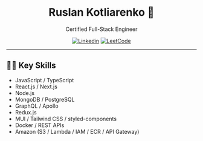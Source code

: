 <h1 align="center">Ruslan Kotliarenko 👋</h1>
<p align="center">Certified Full-Stack Engineer</p>

<div align="center">

[![Linkedin](https://img.shields.io/badge/-LinkedIn-0077B5?style=for-the-badge&logo=Linkedin&logoColor=white)](https://www.linkedin.com/in/ruslan-kotliarenko)
[![LeetCode](https://img.shields.io/badge/-LeetCode-FFA116?style=for-the-badge&logo=LeetCode&logoColor=white)](https://leetcode.com/ruslan_kotliar/)

</div>

---

## 👨‍💻 Key Skills

- JavaScript / TypeScript
- React.js / Next.js
- Node.js
- MongoDB / PostgreSQL
- GraphQL / Apollo
- Redux.js
- MUI / Tailwind CSS / styled-components
- Docker / REST APIs
- Amazon (S3 / Lambda / IAM / ECR / API Gateway)
